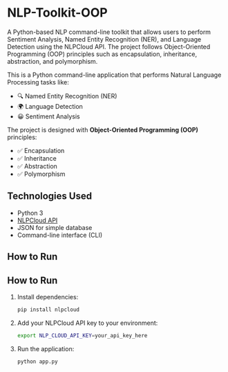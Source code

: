 # NLP-Toolkit-OOP
A Python-based NLP command-line toolkit that allows users to perform Sentiment Analysis, Named Entity Recognition (NER), and Language Detection using the NLPCloud API. The project follows Object-Oriented Programming (OOP) principles such as encapsulation, inheritance, abstraction, and polymorphism.

This is a Python command-line application that performs Natural Language Processing tasks like:

- 🔍 Named Entity Recognition (NER)
- 🌍 Language Detection
- 😀 Sentiment Analysis

The project is designed with **Object-Oriented Programming (OOP)** principles:
- ✅ Encapsulation
- ✅ Inheritance
- ✅ Abstraction
- ✅ Polymorphism

## Technologies Used
- Python 3
- [NLPCloud API](https://nlpcloud.io/)
- JSON for simple database
- Command-line interface (CLI)

## How to Run

## How to Run

1. Install dependencies:
   ```bash
   pip install nlpcloud
   ```

2. Add your NLPCloud API key to your environment:
   ```bash
   export NLP_CLOUD_API_KEY=your_api_key_here
   ```

3. Run the application:
   ```bash
   python app.py
   ```


